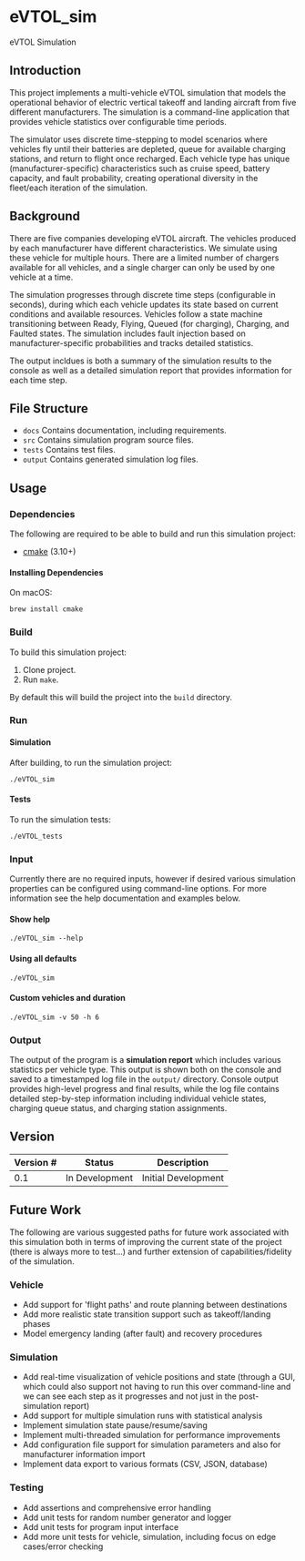 # eVTOL_sim
eVTOL Simulation

## Introduction

This project implements a multi-vehicle eVTOL simulation that models the operational behavior of electric vertical takeoff and landing aircraft from five different manufacturers. The simulation is a command-line application that provides vehicle statistics over configurable time periods.

The simulator uses discrete time-stepping to model scenarios where vehicles fly until their batteries are depleted, queue for available charging stations, and return to flight once recharged. Each vehicle type has unique (manufacturer-specific) characteristics such as cruise speed, battery capacity, and fault probability, creating operational diversity in the fleet/each iteration of the simulation.

## Background

There are five companies developing eVTOL aircraft. The vehicles produced by each manufacturer have different characteristics. We simulate using these vehicle for multiple hours. There are a limited number of chargers available for all vehicles, and a single charger can only be used by one vehicle at a time.

The simulation progresses through discrete time steps (configurable in seconds), during which each vehicle updates its state based on current conditions and available resources. Vehicles follow a state machine transitioning between Ready, Flying, Queued (for charging), Charging, and Faulted states. The simulation includes fault injection based on manufacturer-specific probabilities and tracks detailed statistics.

The output incldues is both a summary of the simulation results to the console as well as a detailed simulation report that provides information for each time step.

## File Structure

* `docs` Contains documentation, including requirements.
* `src` Contains simulation program source files.
* `tests` Contains test files.
* `output` Contains generated simulation log files.

## Usage

### Dependencies
The following are required to be able to build and run this simulation project:
* [cmake](https://cmake.org/download/) (3.10+)

#### Installing Dependencies
On macOS:
```
brew install cmake
```

### Build
To build this simulation project:

1) Clone project.
2) Run `make`.

By default this will build the project into the `build` directory.

### Run

#### Simulation
After building, to run the simulation project:
```
./eVTOL_sim
```

#### Tests
To run the simulation tests:
```
./eVTOL_tests
```

### Input
Currently there are no required inputs, however if desired various simulation properties can be configured using command-line options. For more information see the help documentation and examples below.

#### Show help
```
./eVTOL_sim --help
```

#### Using all defaults
```
./eVTOL_sim
```

#### Custom vehicles and duration
```
./eVTOL_sim -v 50 -h 6
```

### Output
The output of the program is a **simulation report** which includes various statistics per vehicle type. This output is shown both on the console and saved to a timestamped log file in the `output/` directory. Console output provides high-level progress and final results, while the log file contains detailed step-by-step information including individual vehicle states, charging queue status, and charging station assignments.

## Version
Version # | Status | Description
-- | -- | --
0.1 | In Development | Initial Development

## Future Work

The following are various suggested paths for future work associated with this simulation both in terms of improving the current state of the project (there is always more to test...) and further extension of capabilities/fidelity of the simulation.

### Vehicle
* Add support for 'flight paths' and route planning between destinations
* Add more realistic state transition support such as takeoff/landing phases
* Model emergency landing (after fault) and recovery procedures

### Simulation
* Add real-time visualization of vehicle positions and state (through a GUI, which could also support not having to run this over command-line and we can see each step as it progresses and not just in the post-simulation report)
* Add support for multiple simulation runs with statistical analysis
* Implement simulation state pause/resume/saving
* Implement multi-threaded simulation for performance improvements
* Add configuration file support for simulation parameters and also for manufacturer information import
* Implement data export to various formats (CSV, JSON, database)

### Testing
* Add assertions and comprehensive error handling
* Add unit tests for random number generator and logger
* Add unit tests for program input interface
* Add more unit tests for vehicle, simulation, including focus on edge cases/error checking